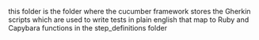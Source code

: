 this folder is the folder where the cucumber framework stores the Gherkin scripts
which are used to write tests in plain english that map to Ruby and Capybara functions
in the step_definitions folder
